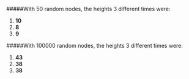 #####With 50 random nodes, the heights 3 different times were:
1. **10**
2. **8**
3. **9**

#####With 100000 random nodes, the heights 3 different times were:
1. **43**
2. **38**
3. **38**
